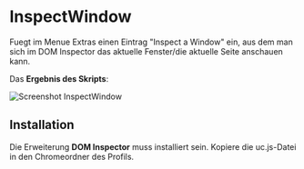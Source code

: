 # InspectWindow
Fuegt im Menue Extras einen Eintrag "Inspect a Window" ein, aus dem man sich im DOM Inspector das aktuelle Fenster/die aktuelle Seite anschauen kann.

Das **Ergebnis des Skripts**:

![Screenshot InspectWindow](https://github.com/ardiman/userChrome.js/raw/master/inspectwindow/scr_inswin.png)

## Installation
Die Erweiterung **DOM Inspector** muss installiert sein. Kopiere die uc.js-Datei in den Chromeordner des Profils.

